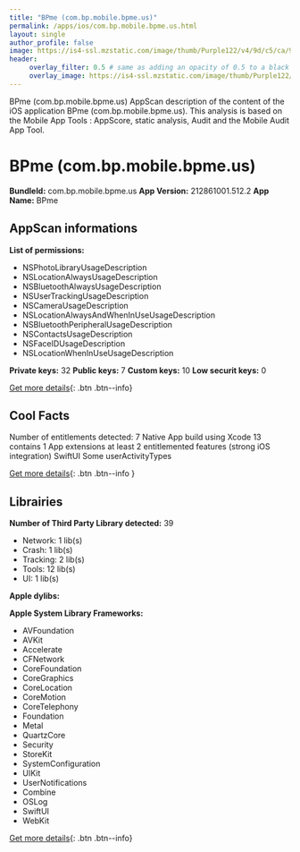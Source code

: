 ```yaml
---
title: "BPme (com.bp.mobile.bpme.us)"
permalink: /apps/ios/com.bp.mobile.bpme.us.html
layout: single
author_profile: false
image: https://is4-ssl.mzstatic.com/image/thumb/Purple122/v4/9d/c5/ca/9dc5ca6c-f0b5-79e6-8668-a5b25096dfd8/AppIcon-1x_U007emarketing-0-5-0-85-220.png/512x512bb.jpg
header: 
     overlay_filter: 0.5 # same as adding an opacity of 0.5 to a black background
     overlay_image: https://is4-ssl.mzstatic.com/image/thumb/Purple122/v4/9d/c5/ca/9dc5ca6c-f0b5-79e6-8668-a5b25096dfd8/AppIcon-1x_U007emarketing-0-5-0-85-220.png/512x512bb.jpg
---
```

BPme (com.bp.mobile.bpme.us) AppScan description of the content of the iOS application BPme (com.bp.mobile.bpme.us). This analysis is based on the Mobile App Tools : AppScore, static analysis, Audit and the Mobile Audit App Tool.

# BPme (com.bp.mobile.bpme.us)

**BundleId:** com.bp.mobile.bpme.us
**App Version:** 212861001.512.2
**App Name:** BPme


## AppScan informations 

**List of permissions:** 
- NSPhotoLibraryUsageDescription
- NSLocationAlwaysUsageDescription
- NSBluetoothAlwaysUsageDescription
- NSUserTrackingUsageDescription
- NSCameraUsageDescription
- NSLocationAlwaysAndWhenInUseUsageDescription
- NSBluetoothPeripheralUsageDescription
- NSContactsUsageDescription
- NSFaceIDUsageDescription
- NSLocationWhenInUseUsageDescription
  
  
**Private keys:** 32
**Public keys:** 7
**Custom keys:** 10
**Low securit keys:** 0
  
[Get more details](/pricing.html){: .btn .btn--info}

## Cool Facts

Number of entitlements detected: 7
Native App
build using Xcode 13
contains 1 App extensions
at least 2 entitlemented features (strong iOS integration)
SwiftUI
Some userActivityTypes
  
[Get more details](/pricing.html){: .btn .btn--info }

## Librairies 
**Number of Third Party Library detected:** 39
- Network: 1 lib(s)
- Crash: 1 lib(s)
- Tracking: 2 lib(s)
- Tools: 12 lib(s)
- UI: 1 lib(s)


**Apple dylibs:**


**Apple System Library Frameworks:**
- AVFoundation
- AVKit
- Accelerate
- CFNetwork
- CoreFoundation
- CoreGraphics
- CoreLocation
- CoreMotion
- CoreTelephony
- Foundation
- Metal
- QuartzCore
- Security
- StoreKit
- SystemConfiguration
- UIKit
- UserNotifications
- Combine
- OSLog
- SwiftUI
- WebKit


  
[Get more details](/pricing.html){: .btn .btn--info}

